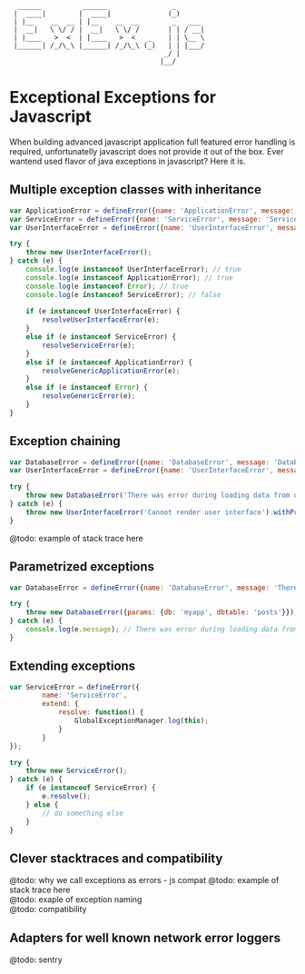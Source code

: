 ```
  ______          ______                _       
 |  ____|        |  ____|              (_)      
 | |__    __  __ | |__    __  __        _   ___ 
 |  __|   \ \/ / |  __|   \ \/ /       | | / __|
 | |____   >  <  | |____   >  <   _    | | \__ \
 |______| /_/\_\ |______| /_/\_\ (_)   | | |___/
                                      _/ |      
                                     |__/       
```



# Exceptional Exceptions for Javascript
When building advanced javascript application full featured error handling is required, unfortunatelly javascript does not provide it out of the box. Ever wantend used flavor of java exceptions in javascript? Here it is.

## Multiple exception classes with inheritance
```javascript
var ApplicationError = defineError({name: 'ApplicationError', message: 'General application error'});
var ServiceError = defineError({name: 'ServiceError', message: 'Service error', parent: ApplicationError});
var UserInterfaceError = defineError({name: 'UserInterfaceError', message: 'Service error', parent: ApplicationError});

try {
    throw new UserInterfaceError();
} catch (e) {
    console.log(e instanceof UserInterfaceError); // true
    console.log(e instanceof ApplicationError); // true
    console.log(e instanceof Error); // true
    console.log(e instanceof ServiceError); // false
    
    if (e instanceof UserInterfaceError) {
        resolveUserInterfaceError(e);
    }
    else if (e instanceof ServiceError) {
        resolveServiceError(e);
    }
    else if (e instanceof ApplicationError) {
        resolveGenericApplicationError(e);
    }
    else if (e instanceof Error) {
        resolveGenericError(e);
    }
}
```

## Exception chaining
```javascript
var DatabaseError = defineError({name: 'DatabaseError', message: 'Database error', parent: ApplicationError});
var UserInterfaceError = defineError({name: 'UserInterfaceError', message: 'Service error', parent: ApplicationError});

try {
    throw new DatabaseError('There was error during loading data from database');
} catch (e) {
    throw new UserInterfaceError('Cannot render user interface').withPreviousError(e);
}
```
@todo: example of stack trace here

## Parametrized exceptions
```javascript
var DatabaseError = defineError({name: 'DatabaseError', message: 'There was error during loading data from table {dbtable} of database {db}'});

try {
    throw new DatabaseError({params: {db: 'myapp', dbtable: 'posts'}});
} catch (e) {
    console.log(e.message); // There was error during loading data from table posts of database myapp
}
```

## Extending exceptions
```javascript
var ServiceError = defineError({
        name: 'ServiceError', 
        extend: {
            resolve: function() {
                GlobalExceptionManager.log(this);
            }
        }
});

try {
    throw new ServiceError();
} catch (e) {
    if (e instanceof ServiceError) {
        e.resolve();
    } else {
        // do something else
    }
}
```

## Clever stacktraces and compatibility
@todo: why we call exceptions as errors - js compat
@todo: example of stack trace here  
@todo: exaple of exception naming  
@todo: compatibility  

## Adapters for well known network error loggers
@todo: sentry




